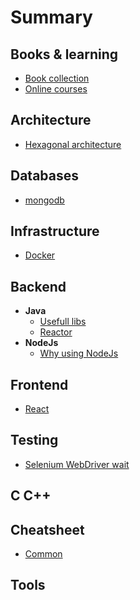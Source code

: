 # Summary

## Books & learning
- [Book collection](/books/books.md)
- [Online courses](/books/online-courses.md)

## Architecture
- [Hexagonal architecture](/archi/hexagonal.md)

## Databases
- [mongodb](/db/mongodb.md)

## Infrastructure
- [Docker](/infra/docker.md)

## Backend
- __Java__
  - [Usefull libs](/java/libs.md)
  - [Reactor](/java/reactor.md)
- __NodeJs__
  - [Why using NodeJs](https://www.toptal.com/nodejs/why-the-hell-would-i-use-node-js)

## Frontend
- [React](https://reactjs.org)

## Testing
- [Selenium WebDriver wait](/test/selenium.md)

## C C++

## Cheatsheet
- [Common](/cheatsheet/cheatsheet.md)

## Tools
